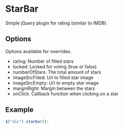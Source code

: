 StarBar
=======

Simple jQuery plugin for rating (similar to IMDB).


Options
-------
Options available for overrides.

- rating: Number of filled stars
- locked: Locked for voting (true or false)
- numberOfStars: The total amount of stars
- imageSrcFilled: Url to filled star image
- imageSrcEmpty: Url to empty star image
- marginRight: Margin between the stars
- onClick: Callback function when clicking on a star

Example
-------
```javascript
$("div").starbar();
